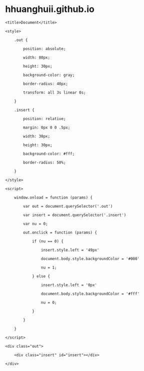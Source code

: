 # hhuanghuii.github.io
<!DOCTYPE html>
<html lang="en">
<head>
    <meta charset="UTF-8">
    <meta name="viewport" content="width=device-width, initial-scale=1.0">

    <title>Document</title>

    <style>

        .out {

            position: absolute;

            width: 80px;

            height: 30px;

            background-color: gray;

            border-radius: 40px;

            transform: all 3s linear 0s;

        }

        .insert {

            position: relative;

            margin: 0px 0 0 .5px;

            width: 30px;

            height: 30px;

            background-color: #fff;

            border-radius: 50%;

        }

    </style>

    <script>

        window.onload = function (params) {

            var out = document.querySelector('.out')

            var insert = document.querySelector('.insert')

            var nu = 0;

            out.onclick = function (params) {

                if (nu == 0) {

                    insert.style.left = '49px'

                    document.body.style.backgroundColor = '#000'

                    nu = 1;

                } else {

                    insert.style.left = '0px'

                    document.body.style.backgroundColor = '#fff'

                    nu = 0;

                }

            }

        }

    </script>

</head>

<body>

    <div class="out">

        <div class="insert" id="insert"></div>

    </div>

</body>

</html>

